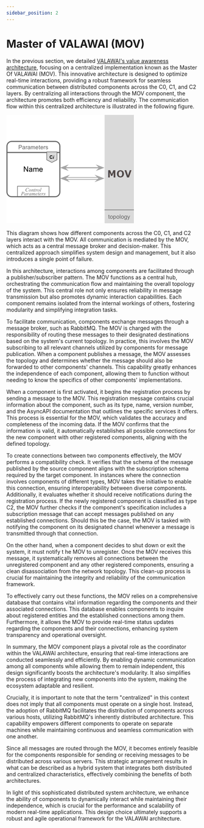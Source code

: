 ```yaml
---
sidebar_position: 2
---
```


# Master of VALAWAI (MOV)

In the previous section, we detailed [VALAWAI's value awareness architecture](/docs/architecture/value_awareness_architecture),
focusing on a centralized implementation known as the Master Of VALAWAI (MOV). 
This innovative architecture is designed to optimize real-time interactions, 
providing a robust framework for seamless communication between distributed 
components across the C0, C1, and C2 layers. By centralizing all interactions 
through the MOV component, the architecture promotes both efficiency and 
reliability.  The communication flow within this centralized architecture 
is illustrated in the following figure.

![The value compatibility calculator component](/img/toolbox/mov_schema.png)

This diagram shows how different components across the C0, C1, and C2 layers 
interact with the MOV.  All communication is mediated by the MOV, which acts 
as a central message broker and decision-maker. This centralized approach 
simplifies system design and management, but it also introduces a single point 
of failure.

In this architecture, interactions among components are facilitated through
a publisher/subscriber pattern. The MOV functions as a central hub, orchestrating 
the communication flow and maintaining the overall topology of the system. This 
central role not only ensures reliability in message transmission but also promotes 
dynamic interaction capabilities. Each component remains isolated from the internal 
workings of others, fostering modularity and simplifying integration tasks.

To facilitate communication, components exchange messages through a message broker, 
such as RabbitMQ. The MOV is charged with the responsibility of routing these messages 
to their designated destinations based on the system's current topology. In practice, 
this involves the MOV subscribing to all relevant channels utilized by components for 
message publication. When a component publishes a message, the MOV assesses the topology 
and determines whether the message should also be forwarded to other components' channels. 
This capability greatly enhances the independence of each component, allowing them to 
function without needing to know the specifics of other components' implementations.

When a component is first activated, it begins the registration process by sending 
a message to the MOV. This registration message contains crucial information about 
the component, such as its type, name, version number, and the AsyncAPI documentation 
that outlines the specific services it offers. This process is essential for the MOV, 
which validates the accuracy and completeness of the incoming data. If the MOV confirms 
that the information is valid, it automatically establishes all possible connections 
for the new component with other registered components, aligning with the defined 
topology.

To create connections between two components effectively, the MOV performs a compatibility 
check. It verifies that the schema of the message published by the source component aligns 
with the subscription schema required by the target component. In instances where the connection 
involves components of different types, MOV takes the initiative to enable this connection, 
ensuring interoperability between diverse components. Additionally, it evaluates whether 
it should receive notifications during the registration process. If the newly registered 
component is classified as type C2, the MOV further checks if the component's specification 
includes a subscription message that can accept messages published on any established connections. 
Should this be the case, the MOV is tasked with notifying the component on its designated 
channel whenever a message is transmitted through that connection.

On the other hand, when a component decides to shut down or exit the system, it must notify t
he MOV to unregister. Once the MOV receives this message, it systematically removes all 
connections between the unregistered component and any other registered components, ensuring 
a clean disassociation from the network topology. This clean-up process is crucial for maintaining 
the integrity and reliability of the communication framework.

To effectively carry out these functions, the MOV relies on a comprehensive database that 
contains vital information regarding the components and their associated connections. 
This database enables components to inquire about registered entities and the established 
connections among them. Furthermore, it allows the MOV to provide real-time status updates 
regarding the components and their connections, enhancing system transparency and operational 
oversight.

In summary, the MOV component plays a pivotal role as the coordinator within the VALAWAI 
architecture, ensuring that real-time interactions are conducted seamlessly and efficiently. 
By enabling dynamic communication among all components while allowing them to remain independent, 
this design significantly boosts the architecture's modularity. It also simplifies the process 
of integrating new components into the system, making the ecosystem adaptable and resilient.

Crucially, it is important to note that the term "centralized" in this context does not imply 
that all components must operate on a single host. Instead, the adoption of RabbitMQ facilitates 
the distribution of components across various hosts, utilizing RabbitMQ's inherently distributed 
architecture. This capability empowers different components to operate on separate machines 
while maintaining continuous and seamless communication with one another.

Since all messages are routed through the MOV, it becomes entirely feasible for the components 
responsible for sending or receiving messages to be distributed across various servers. 
This strategic arrangement results in what can be described as a hybrid system that integrates 
both distributed and centralized characteristics, effectively combining the benefits of both 
architectures.

In light of this sophisticated distributed system architecture, we enhance the ability of 
components to dynamically interact while maintaining their independence, which is crucial 
for the performance and scalability of modern real-time applications. This design choice 
ultimately supports a robust and agile operational framework for the VALAWAI architecture.
